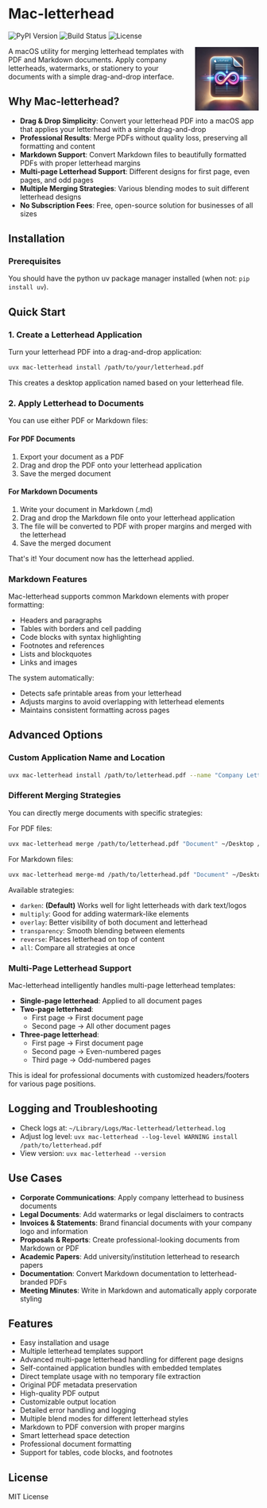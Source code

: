 # Mac-letterhead

![PyPI Version](https://img.shields.io/pypi/v/Mac-letterhead.svg)
![Build Status](https://github.com/easytocloud/Mac-letterhead/actions/workflows/publish.yml/badge.svg)
![License](https://img.shields.io/github/license/easytocloud/Mac-letterhead.svg)

<!-- GitHub can't render .icns files directly, so we use HTML to link the icon badge -->
<a href="https://pypi.org/project/Mac-letterhead/" title="Mac-letterhead on PyPI">
  <img src="https://raw.githubusercontent.com/easytocloud/Mac-letterhead/main/letterhead_pdf/resources/icon.png" width="128" height="128" alt="Mac-letterhead Logo" align="right" />
</a>

A macOS utility for merging letterhead templates with PDF and Markdown documents. Apply company letterheads, watermarks, or stationery to your documents with a simple drag-and-drop interface.

## Why Mac-letterhead?

- **Drag & Drop Simplicity**: Convert your letterhead PDF into a macOS app that applies your letterhead with a simple drag-and-drop
- **Professional Results**: Merge PDFs without quality loss, preserving all formatting and content
- **Markdown Support**: Convert Markdown files to beautifully formatted PDFs with proper letterhead margins
- **Multi-page Letterhead Support**: Different designs for first page, even pages, and odd pages
- **Multiple Merging Strategies**: Various blending modes to suit different letterhead designs
- **No Subscription Fees**: Free, open-source solution for businesses of all sizes

## Installation

### Prerequisites

You should have the python uv package manager installed (when not: `pip install uv`).

## Quick Start

### 1. Create a Letterhead Application

Turn your letterhead PDF into a drag-and-drop application:

```bash
uvx mac-letterhead install /path/to/your/letterhead.pdf
```

This creates a desktop application named based on your letterhead file.

### 2. Apply Letterhead to Documents

You can use either PDF or Markdown files:

#### For PDF Documents
1. Export your document as a PDF
2. Drag and drop the PDF onto your letterhead application
3. Save the merged document

#### For Markdown Documents
1. Write your document in Markdown (.md)
2. Drag and drop the Markdown file onto your letterhead application
3. The file will be converted to PDF with proper margins and merged with the letterhead
4. Save the merged document

That's it! Your document now has the letterhead applied.

### Markdown Features

Mac-letterhead supports common Markdown elements with proper formatting:

- Headers and paragraphs
- Tables with borders and cell padding
- Code blocks with syntax highlighting
- Footnotes and references
- Lists and blockquotes
- Links and images

The system automatically:
- Detects safe printable areas from your letterhead
- Adjusts margins to avoid overlapping with letterhead elements
- Maintains consistent formatting across pages

## Advanced Options

### Custom Application Name and Location

```bash
uvx mac-letterhead install /path/to/letterhead.pdf --name "Company Letterhead" --output-dir "~/Documents"
```

### Different Merging Strategies

You can directly merge documents with specific strategies:

For PDF files:

```bash
uvx mac-letterhead merge /path/to/letterhead.pdf "Document" ~/Desktop /path/to/document.pdf --strategy overlay
```

For Markdown files:
```bash
uvx mac-letterhead merge-md /path/to/letterhead.pdf "Document" ~/Desktop /path/to/document.md --strategy overlay
```

Available strategies:

- `darken`: **(Default)** Works well for light letterheads with dark text/logos
- `multiply`: Good for adding watermark-like elements
- `overlay`: Better visibility of both document and letterhead
- `transparency`: Smooth blending between elements
- `reverse`: Places letterhead on top of content
- `all`: Compare all strategies at once

### Multi-Page Letterhead Support

Mac-letterhead intelligently handles multi-page letterhead templates:

- **Single-page letterhead**: Applied to all document pages
- **Two-page letterhead**:
  - First page → First document page
  - Second page → All other document pages
- **Three-page letterhead**:
  - First page → First document page
  - Second page → Even-numbered pages
  - Third page → Odd-numbered pages

This is ideal for professional documents with customized headers/footers for various page positions.

## Logging and Troubleshooting

- Check logs at: `~/Library/Logs/Mac-letterhead/letterhead.log`
- Adjust log level: `uvx mac-letterhead --log-level WARNING install /path/to/letterhead.pdf`
- View version: `uvx mac-letterhead --version`

## Use Cases

- **Corporate Communications**: Apply company letterhead to business documents
- **Legal Documents**: Add watermarks or legal disclaimers to contracts
- **Invoices & Statements**: Brand financial documents with your company logo and information
- **Proposals & Reports**: Create professional-looking documents from Markdown or PDF
- **Academic Papers**: Add university/institution letterhead to research papers
- **Documentation**: Convert Markdown documentation to letterhead-branded PDFs
- **Meeting Minutes**: Write in Markdown and automatically apply corporate styling

## Features

- Easy installation and usage
- Multiple letterhead templates support
- Advanced multi-page letterhead handling for different page designs
- Self-contained application bundles with embedded templates
- Direct template usage with no temporary file extraction
- Original PDF metadata preservation
- High-quality PDF output
- Customizable output location
- Detailed error handling and logging
- Multiple blend modes for different letterhead styles
- Markdown to PDF conversion with proper margins
- Smart letterhead space detection
- Professional document formatting
- Support for tables, code blocks, and footnotes

## License

MIT License
